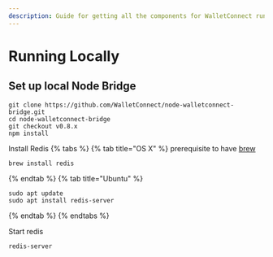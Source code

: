```yaml
---
description: Guide for getting all the components for WalletConnect running locally
---
```


# Running Locally

## Set up local Node Bridge

```
git clone https://github.com/WalletConnect/node-walletconnect-bridge.git
cd node-walletconnect-bridge
git checkout v0.8.x
npm install
```

Install Redis
{% tabs %}
{% tab title="OS X" %}
prerequisite to have [brew](https://brew.sh/)
```
brew install redis
```
{% endtab %}
{% tab title="Ubuntu" %}
```
sudo apt update
sudo apt install redis-server
```
{% endtab %}
{% endtabs %}

Start redis
```
redis-server
```
